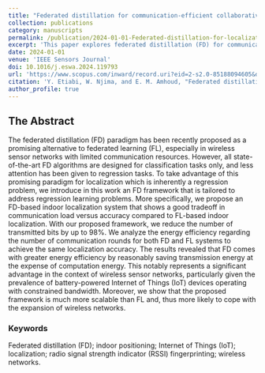 ```yaml
---
title: "Federated distillation for communication-efficient collaborative indoor localization"
collection: publications
category: manuscripts
permalink: /publication/2024-01-01-Federated-distillation-for-localization
excerpt: 'This paper explores federated distillation (FD) for communication-efficient collaborative indoor localization. It proposes an FD framework to reduce communication overhead in collaborative indoor localization, offering improved energy efficiency and scalability compared to federated learning (FL).'
date: 2024-01-01
venue: 'IEEE Sensors Journal'
doi: 10.1016/j.eswa.2024.119793
url: 'https://www.scopus.com/inward/record.uri?eid=2-s2.0-85188094605&doi=10.1016%2fj.eswa.2024.119793&partnerID=40&md5=97f4a25997235a964f43c3f2441a774f'
citation: 'Y. Etiabi, W. Njima, and E. M. Amhoud, "Federated distillation for communication-efficient collaborative indoor localization," IEEE Sensors Journal, pp. 11678 – 11692, 2024.'
author_profile: true
---
```


## The Abstract

The federated distillation (FD) paradigm has been recently proposed as a promising alternative to federated learning (FL), especially in wireless sensor networks with limited communication resources. However, all state-of-the-art FD algorithms are designed for classification tasks only, and less attention has been given to regression tasks. To take advantage of this promising paradigm for localization which is inherently a regression problem, we introduce in this work an FD framework that is tailored to address regression learning problems. More specifically, we propose an FD-based indoor localization system that shows a good tradeoff in communication load versus accuracy compared to FL-based indoor localization. With our proposed framework, we reduce the number of transmitted bits by up to 98%. We analyze the energy efficiency regarding the number of communication rounds for both FD and FL systems to achieve the same localization accuracy. The results revealed that FD comes with greater energy efficiency by reasonably saving transmission energy at the expense of computation energy. This notably represents a significant advantage in the context of wireless sensor networks, particularly given the prevalence of battery-powered Internet of Things (IoT) devices operating with constrained bandwidth. Moreover, we show that the proposed framework is much more scalable than FL and, thus more likely to cope with the expansion of wireless networks. 

### Keywords

Federated distillation (FD); indoor positioning; Internet of Things (IoT); localization; radio signal strength indicator (RSSI) fingerprinting; wireless networks.